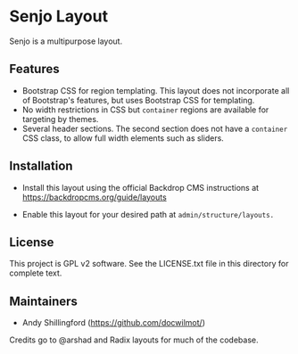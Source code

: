 Senjo Layout
====================
Senjo is a multipurpose layout. 

Features
--------
- Bootstrap CSS for region templating. This layout does not incorporate all of 
Bootstrap's features, but uses Bootstrap CSS for templating.
- No width restrictions in CSS but `container` regions are available for 
targeting by themes.
- Several header sections. The second section does not have a `container` CSS
class, to allow full width elements such as sliders.


Installation
------------

- Install this layout using the official Backdrop CMS instructions at
  https://backdropcms.org/guide/layouts

- Enable this layout for your desired path at `admin/structure/layouts.` 

License
-------

This project is GPL v2 software. See the LICENSE.txt file in this directory for
complete text.

Maintainers
-----------

- Andy Shillingford (https://github.com/docwilmot/)


Credits go to @arshad and Radix layouts for much of the codebase.

